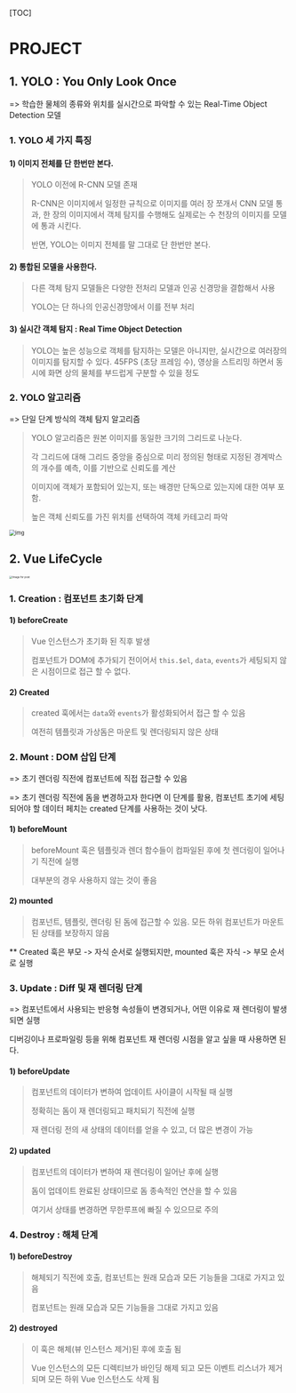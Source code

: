 [TOC]

# PROJECT

## 1. YOLO : You Only Look Once

=> 학습한 물체의 종류와 위치를 실시간으로 파악할 수 있는 Real-Time Object Detection 모델

### 1. YOLO 세 가지 특징

#### 1) 이미지 전체를 단 한번만 본다.

> YOLO 이전에 R-CNN 모델 존재
>
> R-CNN은 이미지에서 일정한 규칙으로 이미지를 여러 장 쪼개서 CNN 모델 통과, 한 장의 이미지에서 객체 탐지를 수행해도 실제로는 수 천장의 이미지를 모델에 통과 시킨다.
>
> 반면, YOLO는 이미지 전체를 말 그대로 단 한번만 본다.



#### 2) 통합된 모델을 사용한다.

> 다른 객체 탐지 모델들은 다양한 전처리 모델과 인공 신경망을 결합해서 사용
>
> YOLO는 단 하나의 인공신경망에서 이를 전부 처리



#### 3) 실시간 객체 탐지 : Real Time Object Detection

> YOLO는 높은 성능으로 객체를 탐지하는 모델은 아니지만, 실시간으로 여러장의 이미지를 탐지할 수 있다. 45FPS (초당 프레임 수), 영상을 스트리밍 하면서 동시에 화면 상의 물체를 부드럽게 구분할 수 있을 정도



### 2. YOLO 알고리즘

 => 단일 단계 방식의 객체 탐지 알고리즘

> YOLO 알고리즘은 원본 이미지를 동일한 크기의 그리드로 나눈다.
>
> 각 그리드에 대해 그리드 중앙을 중심으로 미리 정의된 형태로 지정된 경계박스의 개수를 예측, 이를 기반으로 신뢰도를 계산 
>
> 이미지에 객체가 포함되어 있는지, 또는 배경만 단독으로 있는지에 대한 여부 포함. 
>
> 높은 객체 신뢰도를 가진 위치를 선택하여 객체 카테고리 파악



<img src="https://blogs.sas.com/content/saskorea/files/2019/03/%EB%94%A5%EB%9F%AC%EB%8B%9D5.png" alt="img" style="zoom: 67%;" />



## 2. Vue LifeCycle

<img src="https://miro.medium.com/max/1500/1*tnSXRrpLBYmfHnIagITlcg.png" alt="Image for post" style="zoom: 33%;" />

### 1. Creation : 컴포넌트 초기화 단계

#### 1) beforeCreate

> Vue 인스턴스가 초기화 된 직후 발생 
>
> 컴포넌트가 DOM에 추가되기 전이어서 `this.$el`,  `data`, `events`가 세팅되지 않은 시점이므로 접근 할 수 없다. 



#### 2) Created 

> created 훅에서는 `data`와 `events`가 활성화되어서 접근 할 수 있음
>
> 여전히 템플릿과 가상돔은 마운트 및 렌더링되지 않은 상태 



### 2. Mount : DOM 삽입 단계

=> 초기 렌더링 직전에 컴포넌트에 직접 접근할 수 있음 

=> 초기 렌더링 직전에 돔을 변경하고자 한다면 이 단계를 활용, 컴포넌트 초기에 세팅되어야 할 데이터 페치는 created 단계를 사용하는 것이 낫다. 



#### 1) beforeMount

> beforeMount 훅은 템플릿과 렌더 함수들이 컴파일된 후에 첫 렌더링이 일어나기 직전에 실행 
>
> 대부분의 경우 사용하지 않는 것이 좋음



#### 2) mounted 

> 컴포넌트, 템플릿, 렌더링 된 돔에 접근할 수 있음. 모든 하위 컴포넌트가 마운트 된 상태를 보장하지 않음 



** Created 훅은 부모 -> 자식 순서로 실행되지만, mounted 훅은 자식 -> 부모 순서로 실행



### 3. Update : Diff 및 재 렌더링 단계

=>  컴포넌트에서 사용되는 반응형 속성들이 변경되거나, 어떤 이유로 재 렌더링이 발생되면 실행

디버깅이나 프로파일링 등을 위해 컴포넌트 재 렌더링 시점을 알고 싶을 때 사용하면 된다. 



#### 1) beforeUpdate

>컴포넌트의 데이터가 변하여 업데이트 사이클이 시작될 때 실행 
>
>정확히는 돔이 재 렌더링되고 패치되기 직전에 실행
>
>재 렌더링 전의 새 상태의 데이터를 얻을 수 있고, 더 많은 변경이 가능 



#### 2) updated 

> 컴포넌트의 데이터가 변하여 재 렌더링이 일어난 후에 실행
>
> 돔이 업데이트 완료된 상태이므로 돔 종속적인 연산을 할 수 있음
>
> 여기서 상태를 변경하면 무한루프에 빠질 수 있으므로 주의 



### 4. Destroy : 해체 단계

#### 1) beforeDestroy 

> 해체되기 직전에 호출, 컴포넌트는 원래 모습과 모든 기능들을 그대로 가지고 있음 
>
> 컴포넌트는 원래 모습과 모든 기능들을 그대로 가지고 있음



#### 2) destroyed

> 이 훅은 해체(뷰 인스턴스 제거)된 후에 호출 됨
>
> Vue 인스턴스의 모든 디렉티브가 바인딩 해제 되고 모든 이벤트 리스너가 제거되며 모든 하위 Vue 인스턴스도 삭제 됨


